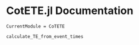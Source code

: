 # CotETE.jl Documentation

```@meta
CurrentModule = CoTETE
```

```@docs
calculate_TE_from_event_times
```
